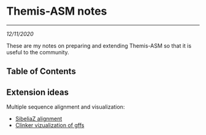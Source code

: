 # Themis-ASM notes
---
*12/11/2020*

These are my notes on preparing and extending Themis-ASM so that it is useful to the community.

## Table of Contents

## Extension ideas

Multiple sequence alignment and visualization:
* [SibeliaZ alignment](https://github.com/medvedevgroup/SibeliaZ)
* [Clinker vizualization of gffs](https://github.com/gamcil/clinker)